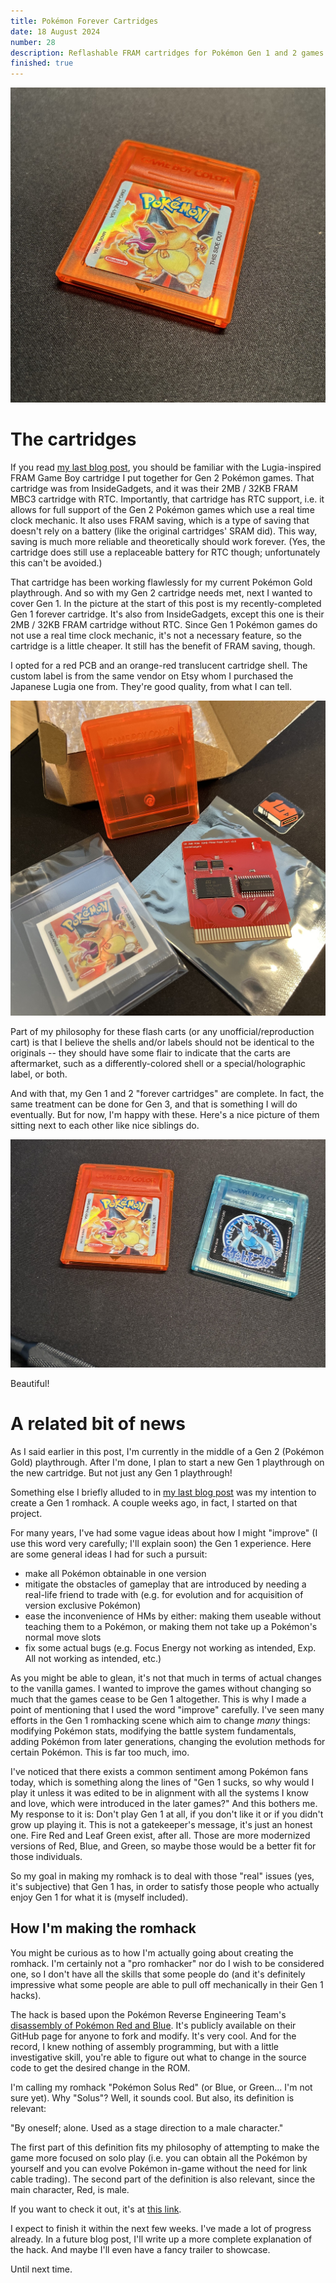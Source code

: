 ```yaml
---
title: Pokémon Forever Cartridges
date: 18 August 2024
number: 28
description: Reflashable FRAM cartridges for Pokémon Gen 1 and 2 games.
finished: true
---
```



![gen 1 cart](../assets/images/pokemon-forever-cartridges/gen1-cart.jpg "gen 1 cart")

# The cartridges

If you read [my last blog post](https://www.derekandersen.net/blog/gbc-mod), you should be familiar with the Lugia-inspired FRAM Game Boy cartridge I put together for Gen 2 Pokémon games. That cartridge was from InsideGadgets, and it was their 2MB / 32KB FRAM MBC3 cartridge with RTC. Importantly, that cartridge has RTC support, i.e. it allows for full support of the Gen 2 Pokémon games which use a real time clock mechanic. It also uses FRAM saving, which is a type of saving that doesn't rely on a battery (like the original cartridges' SRAM did). This way, saving is much more reliable and theoretically should work forever. (Yes, the cartridge does still use a replaceable battery for RTC though; unfortunately this can't be avoided.)

That cartridge has been working flawlessly for my current Pokémon Gold playthrough. And so with my Gen 2 cartridge needs met, next I wanted to cover Gen 1. In the picture at the start of this post is my recently-completed Gen 1 forever cartridge. It's also from InsideGadgets, except this one is their 2MB / 32KB FRAM cartridge without RTC. Since Gen 1 Pokémon games do not use a real time clock mechanic, it's not a necessary feature, so the cartridge is a little cheaper. It still has the benefit of FRAM saving, though.

I opted for a red PCB and an orange-red translucent cartridge shell. The custom label is from the same vendor on Etsy whom I purchased the Japanese Lugia one from. They're good quality, from what I can tell.

![cart parts](../assets/images/pokemon-forever-cartridges/parts.jpg "cart parts")

Part of my philosophy for these flash carts (or any unofficial/reproduction cart) is that I believe the shells and/or labels should not be identical to the originals -- they should have some flair to indicate that the carts are aftermarket, such as a differently-colored shell or a special/holographic label, or both.

And with that, my Gen 1 and 2 "forever cartridges" are complete. In fact, the same treatment can be done for Gen 3, and that is something I will do eventually. But for now, I'm happy with these. Here's a nice picture of them sitting next to each other like nice siblings do.

![both carts](../assets/images/pokemon-forever-cartridges/both-carts.jpg "both carts")

Beautiful!

# A related bit of news

As I said earlier in this post, I'm currently in the middle of a Gen 2 (Pokémon Gold) playthrough. After I'm done, I plan to start a new Gen 1 playthrough on the new cartridge. But not just any Gen 1 playthrough!

Something else I briefly alluded to in [my last blog post](https://www.derekandersen.net/blog/gbc-mod) was my intention to create a Gen 1 romhack. A couple weeks ago, in fact, I started on that project.

For many years, I've had some vague ideas about how I might "improve" (I use this word very carefully; I'll explain soon) the Gen 1 experience. Here are some general ideas I had for such a pursuit:

- make all Pokémon obtainable in one version
- mitigate the obstacles of gameplay that are introduced by needing a real-life friend to trade with (e.g. for evolution and for acquisition of version exclusive Pokémon)
- ease the inconvenience of HMs by either: making them useable without teaching them to a Pokémon, or making them not take up a Pokémon's normal move slots
- fix some actual bugs (e.g. Focus Energy not working as intended, Exp. All not working as intended, etc.)

As you might be able to glean, it's not that much in terms of actual changes to the vanilla games. I wanted to improve the games without changing so much that the games cease to be Gen 1 altogether. This is why I made a point of mentioning that I used the word "improve" carefully. I've seen many efforts in the Gen 1 romhacking scene which aim to change _many_ things: modifying Pokémon stats, modifying the battle system fundamentals, adding Pokémon from later generations, changing the evolution methods for certain Pokémon. This is far too much, imo.

I've noticed that there exists a common sentiment among Pokémon fans today, which is something along the lines of "Gen 1 sucks, so why would I play it unless it was edited to be in alignment with all the systems I know and love, which were introduced in the later games?" And this bothers me. My response to it is: Don't play Gen 1 at all, if you don't like it or if you didn't grow up playing it. This is not a gatekeeper's message, it's just an honest one. Fire Red and Leaf Green exist, after all. Those are more modernized versions of Red, Blue, and Green, so maybe those would be a better fit for those individuals.

So my goal in making my romhack is to deal with those "real" issues (yes, it's subjective) that Gen 1 has, in order to satisfy those people who actually enjoy Gen 1 for what it is (myself included).

## How I'm making the romhack

You might be curious as to how I'm actually going about creating the romhack. I'm certainly not a "pro romhacker" nor do I wish to be considered one, so I don't have all the skills that some people do (and it's definitely impressive what some people are able to pull off mechanically in their Gen 1 hacks).

The hack is based upon the Pokémon Reverse Engineering Team's [disassembly of Pokémon Red and Blue](https://github.com/pret/pokered). It's publicly available on their GitHub page for anyone to fork and modify. It's very cool. And for the record, I knew nothing of assembly programming, but with a little investigative skill, you're able to figure out what to change in the source code to get the desired change in the ROM.

I'm calling my romhack "Pokémon Solus Red" (or Blue, or Green... I'm not sure yet). Why "Solus"? Well, it sounds cool. But also, its definition is relevant:

"By oneself; alone. Used as a stage direction to a male character."

The first part of this definition fits my philosophy of attempting to make the game more focused on solo play (i.e. you can obtain all the Pokémon by yourself and you can evolve Pokémon in-game without the need for link cable trading). The second part of the definition is also relevant, since the main character, Red, is male.

If you want to check it out, it's at [this link](https://github.com/Dechrissen/poke-solus-rgb).

I expect to finish it within the next few weeks. I've made a lot of progress already. In a future blog post, I'll write up a more complete explanation of the hack. And maybe I'll even have a fancy trailer to showcase.

Until next time.
